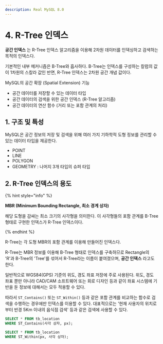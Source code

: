 ```yaml
---
description: Real MySQL 8.0
---
```


# 4. R-Tree 인덱스

**공간 인덱스** 는 R-Tree 인덱스 알고리즘을 이용해 2차원 데이터를 인덱싱하고 검색하는 목적의 인덱스다.

기본적인 내부 메커니즘은 B-Tree와 흡사하다. B-Tree는 인덱스를 구성하는 칼럼의 값이 1차원의 스칼라 값인 반면, R-Tree 인덱스는 2차원 공간 개념 값이다.

MySQL의 공간 확장 (Spatial Extension) 기능

- 공간 데이터를 저장할 수 있는 데이터 타입
- 공간 데이터의 검색을 위한 공간 인덱스 (R-Tree 알고리즘)
- 공간 데이터의 연산 함수 (거리 또는 포함 관계의 처리)

## 1. 구조 및 특성

MySQL은 공간 정보의 저장 및 검색을 위해 여러 가지 기하학적 도형 정보를 관리할 수 있는 데이터 타입을 제공한다.

- POINT
- LINE
- POLYGON
- GEOMETRY : 나머지 3개 타입의 슈퍼 타입

## 2. R-Tree 인덱스의 용도

{% hint style="info" %}

**MBR (Minimum Bounding Rectangle, 최소 경계 상자)**

해당 도형을 감싸는 최소 크기의 사각형을 의미한다. 이 사각형들의 포함 관계를 B-Tree 형태로 구현한 인덱스가 R-Tree 인덱스이다.

{% endhint %}

R-Tree는 각 도형 MBR의 포함 관계를 이용해 만들어진 인덱스다. 

R-Tree는 MBR 정보를 이용해 B-Tree 형태로 인덱스를 구축하므로 Rectangle의 'R'과 B-Tree의 'Tree'를 섞어서 R-Tree라는 이름이 붙여졌으며, **공간 인덱스** 라고도 한다.

일반적으로 WGS84(GPS) 기준의 위도, 경도 좌표 저장에 주로 사용된다. 위도, 경도 좌표 뿐만 아니라 CAD/CAM 소프트웨어 또는 회로 디자인 등과 같이 좌표 시스템에 기반을 둔 정보에 대해서는 모두 적용할 수 있다.

따라서 `ST_Contains()` 또는 `ST_Within()` 등과 같은 포함 관계를 비교하는 함수로 검색을 수행하는 경우에만 인덱스를 이용할 수 있다. 대표적으로는 '현재 사용자의 위치로부터 반경 5Km 이내의 음식점 검색' 등과 같은 검색에 사용할 수 있다.

```sql
SELECT * FROM tb_location
WHERE ST_Contains(사각 상자, px);

SELECT * FROM tb_location
WHERE ST_Within(px, 사각 상자);
```
